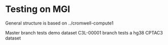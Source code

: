 # Testing on MGI

General structure is based on ../cromwell-compute1

Master branch tests demo dataset
C3L-00001 branch tests a hg38 CPTAC3 dataset
